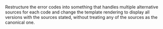 Restructure the error codes into something that handles multiple alternative sources for each code
and change the template rendering to display all versions with the sources stated, without treating
any of the sources as the canonical one.
